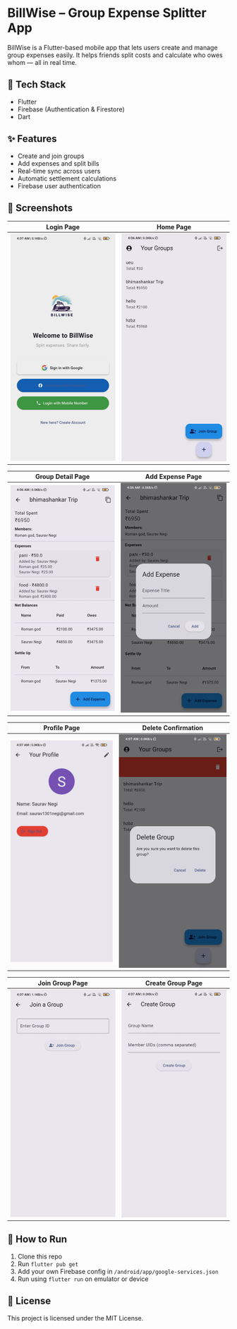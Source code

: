# BillWise – Group Expense Splitter App

BillWise is a Flutter-based mobile app that lets users create and manage group expenses easily. It helps friends split costs and calculate who owes whom — all in real time.

## 🔧 Tech Stack
- Flutter
- Firebase (Authentication & Firestore)
- Dart

## ✨ Features
- Create and join groups
- Add expenses and split bills
- Real-time sync across users
- Automatic settlement calculations
- Firebase user authentication

## 📸 Screenshots

| Login Page | Home Page |
|------------|-----------|
| <img src="screenshots/login_page.jpg" width="300"/> | <img src="screenshots/home_page.jpg" width="300"/> |

| Group Detail Page | Add Expense Page |
|------------|-----------|
| <img src="screenshots/group_detail_page.jpg" width="300"/> | <img src="screenshots/add_expense_page.jpg" width="300"/> |

| Profile Page | Delete Confirmation |
|------------|-----------|
| <img src="screenshots/profile_page.jpg" width="300"/> | <img src="screenshots/delete.jpg" width="300"/> |

| Join Group Page | Create Group Page |
|------------|-----------|
| <img src="screenshots/join_group_page.jpg" width="300"/> | <img src="screenshots/create_group_page.jpg" width="300"/> |



## 🚀 How to Run
1. Clone this repo
2. Run `flutter pub get`
3. Add your own Firebase config in `/android/app/google-services.json`
4. Run using `flutter run` on emulator or device

## 📎 License
This project is licensed under the MIT License.
